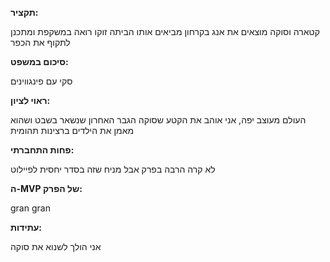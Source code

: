 **תקציר:**

קטארה וסוקה מוצאים את אנג בקרחון מביאים אותו הביתה זוקו רואה במשקפת ומתכנן לתקוף את הכפר

**סיכום במשפט:**

סקי עם פינגווינים

**ראוי לציון:**

העולם מעוצב יפה, אני אוהב את הקטע שסוקה הגבר האחרון שנשאר בשבט ושהוא מאמן את הילדים ברצינות תהומית

**פחות התחברתי:**

לא קרה הרבה בפרק אבל מניח שזה בסדר יחסית לפיילוט

**ה-MVP של הפרק:**

gran gran

**עתידות:**

אני הולך לשנוא את סוקה